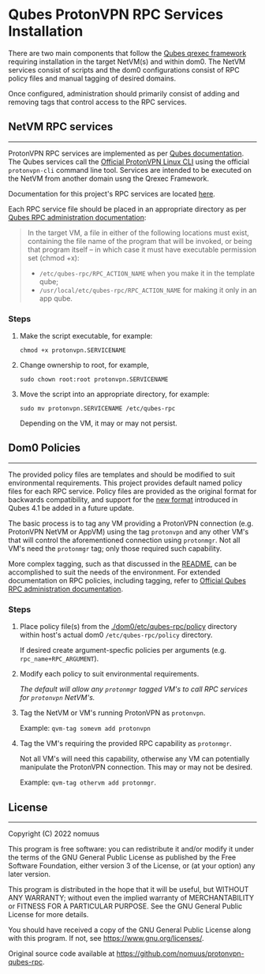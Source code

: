 # Qubes ProtonVPN RPC Services Installation

There are two main components that follow the [Qubes qrexec framework]((https://www.qubes-os.org/doc/qrexec)) 
requiring installation in the target NetVM(s) and within dom0. The NetVM services consist of scripts and the 
dom0 configurations consist of RPC policy files and manual tagging of desired domains.

Once configured, administration should primarily consist of adding and removing tags that control access 
to the RPC services.


## NetVM RPC services
---
ProtonVPN RPC services are implemented as per [Qubes documentation](https://www.qubes-os.org/doc/qrexec). 
The Qubes services call the [Official ProtonVPN Linux CLI](https://github.com/ProtonVPN/linux-cli) using 
the official `protonvpn-cli` command line tool. Services are intended to be executed on the NetVM from 
another domain usng the Qrexec Framework.

Documentation for this project's RPC services are located [here](./SERVICES.md).

Each RPC service file should be placed in an appropriate directory 
as per [Qubes RPC administration documentation](https://www.qubes-os.org/doc/qrexec/#qubes-rpc-administration):

> In the target VM, a file in either of the following locations must exist, containing the file name of the program that will be invoked, or being that program itself – in which case it must have executable permission set (chmod +x):
> 
>    - `/etc/qubes-rpc/RPC_ACTION_NAME` when you make it in the template qube;
>    - `/usr/local/etc/qubes-rpc/RPC_ACTION_NAME` for making it only in an app qube.

### Steps

1) Make the script executable, for example:

   `chmod +x protonvpn.SERVICENAME`

2) Change ownership to root, for example,

   `sudo chown root:root protonvpn.SERVICENAME`

3) Move the script into an appropriate directory, for example:

   `sudo mv protonvpn.SERVICENAME /etc/qubes-rpc`
     
   Depending on the VM, it may or may not persist.


## Dom0 Policies
---
The provided policy files are templates and should be modified to suit environmental requirements.
This project provides default named policy files for each RPC service. Policy files are provided 
as the original format for backwards compatibility, and support 
for the [new format](https://www.qubes-os.org/news/2020/06/22/new-qrexec-policy-system/) 
introduced in Qubes 4.1 be added in a future update.

The basic process is to tag any VM providing a ProtonVPN connection (e.g. ProtonVPN NetVM or AppVM) 
using the tag `protonvpn` and any other VM's that will control the aforementioned connection
using `protonmgr`. Not all VM's need the `protonmgr` tag; only those required such capability.

More complex tagging, such as that discussed in the [README](./README.md), can be accomplished to 
suit the needs of the environment. For extended documentation on RPC policies, including tagging, refer to 
[Official Qubes RPC administration documentation](https://www.qubes-os.org/doc/qrexec/#qubes-rpc-administration).

### Steps

1) Place policy file(s) from the [./dom0/etc/qubes-rpc/policy](./dom0/etc/qubes-rpc/policy) directory 
   within host's actual dom0 `/etc/qubes-rpc/policy` directory.

   If desired create argument-specfic policies per arguments (e.g. `rpc_name+RPC_ARGUMENT`).

2) Modify each policy to suit environmental requirements.

   *The default will allow any `protonmgr` tagged VM's to call RPC services for `protonvpn` NetVM's.*

3) Tag the NetVM or VM's running ProtonVPN as `protonvpn`.

   Example:  `qvm-tag somevm add protonvpn`

4) Tag the VM's requiring the provided RPC capability as `protonmgr`.
   
   Not all VM's will need this capability, otherwise any VM can potentially 
   manipulate the ProtonVPN connection. This may or may not be desired.

   Example:  `qvm-tag othervm add protonmgr`.


## License
---
Copyright (C) 2022 nomuus

This program is free software: you can redistribute it and/or modify
it under the terms of the GNU General Public License as published by
the Free Software Foundation, either version 3 of the License, or
(at your option) any later version.

This program is distributed in the hope that it will be useful,
but WITHOUT ANY WARRANTY; without even the implied warranty of
MERCHANTABILITY or FITNESS FOR A PARTICULAR PURPOSE.  See the
GNU General Public License for more details.

You should have received a copy of the GNU General Public License
along with this program.  If not, see <https://www.gnu.org/licenses/>.

Original source code available at <https://github.com/nomuus/protonvpn-qubes-rpc>.